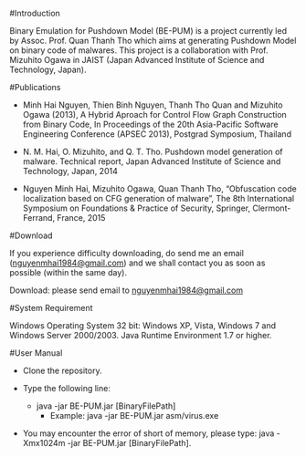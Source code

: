 #Introduction

Binary Emulation for Pushdown Model (BE-PUM) is a project currently led by Assoc. Prof. Quan Thanh Tho which aims at generating Pushdown Model on binary code of malwares. This project is a collaboration with Prof. Mizuhito Ogawa in JAIST (Japan Advanced Institute of Science and Technology, Japan).

#Publications

- Minh Hai Nguyen, Thien Binh Nguyen, Thanh Tho Quan and Mizuhito Ogawa (2013), A Hybrid Aproach for Control Flow Graph Construction from Binary Code, In Proceedings of the 20th Asia-Pacific Software Engineering Conference (APSEC 2013), Postgrad Symposium, Thailand

- N. M. Hai, O. Mizuhito, and Q. T. Tho. Pushdown model generation of malware. Technical report, Japan Advanced Institute of Science and Technology, Japan, 2014

- Nguyen Minh Hai, Mizuhito Ogawa, Quan Thanh Tho, “Obfuscation code localization based on CFG generation of malware”, The 8th International Symposium on Foundations & Practice of Security, Springer, Clermont-Ferrand, France, 2015

#Download

If you experience difficulty downloading, do send me an email (nguyenmhai1984@gmail.com) and we shall contact you as soon as possible (within the same day).

Download: please send email to nguyenmhai1984@gmail.com

#System Requirement

Windows Operating System 32 bit: Windows XP, Vista, Windows 7 and Windows Server 2000/2003.
Java Runtime Environment 1.7 or higher.

#User Manual

- Clone the repository.


- Type the following line:

  - java -jar BE-PUM.jar [BinaryFilePath]
    - Example: java -jar BE-PUM.jar asm/virus.exe


- You may encounter the error of short of memory, please type: java -Xmx1024m -jar BE-PUM.jar [BinaryFilePath].
